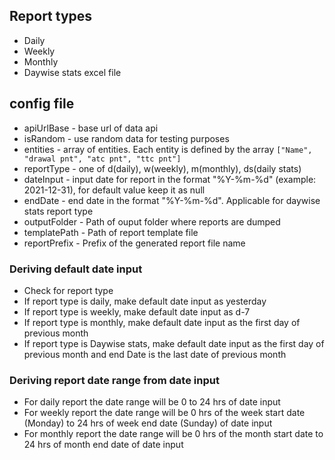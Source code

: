 ## Report types
* Daily
* Weekly
* Monthly
* Daywise stats excel file

## config file
* apiUrlBase - base url of data api
* isRandom - use random data for testing purposes
* entities - array of entities. Each entity is defined by the array ```["Name", "drawal pnt", "atc pnt", "ttc pnt"]```
* reportType - one of d(daily), w(weekly), m(monthly), ds(daily stats)
* dateInput - input date for report in the format "%Y-%m-%d" (example: 2021-12-31), for default value keep it as null
* endDate - end date in the format "%Y-%m-%d". Applicable for daywise stats report type
* outputFolder - Path of ouput folder where reports are dumped
* templatePath - Path of report template file
* reportPrefix - Prefix of the generated report file name

### Deriving default date input
* Check for report type
* If report type is daily, make default date input as yesterday
* If report type is weekly, make default date input as d-7
* If report type is monthly, make default date input as the first day of previous month
* If report type is Daywise stats, make default date input as the first day of previous month and end Date is the last date of previous month

### Deriving report date range from date input
* For daily report the date range will be 0 to 24 hrs of date input
* For weekly report the date range will be 0 hrs of the week start date (Monday) to 24 hrs of week end date (Sunday) of date input
* For monthly report the date range will be 0 hrs of the month start date to 24 hrs of month end date of date input